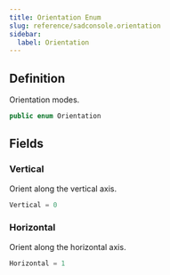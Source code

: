```yaml
---
title: Orientation Enum
slug: reference/sadconsole.orientation
sidebar:
  label: Orientation
---
```

## Definition

Orientation modes.

```csharp title="C#"
public enum Orientation
```


## Fields

### Vertical

Orient along the vertical axis.

```csharp title="C#"
Vertical = 0
```

### Horizontal

Orient along the horizontal axis.

```csharp title="C#"
Horizontal = 1
```
